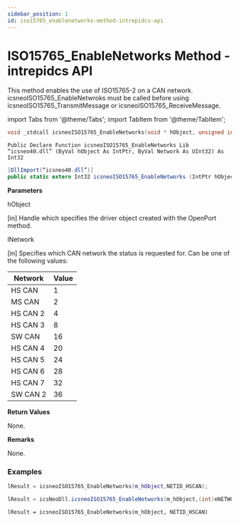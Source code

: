 ```yaml
---
sidebar_position: 1
id: iso15765_enablenetworks-method-intrepidcs-api
---
```


# ISO15765_EnableNetworks Method - intrepidcs API

This method enables the use of ISO15765-2 on a CAN network. icsneoISO15765\_EnableNetwroks must be called before using icsneoISO15765\_TransmitMessage or icsneoISO15765\_ReceiveMessage.

import Tabs from '@theme/Tabs';
import TabItem from '@theme/TabItem';

<Tabs>
<TabItem value="cpp" label="C/C++ Declare" default>

```cpp
void _stdcall icsneoISO15765_EnableNetworks(void * hObject, unsigned int iNetwork);
```
</TabItem>

<TabItem value="vbnet" label="Visual Basic .NET Declare">

```vbnet
Public Declare Function icsneoISO15765_EnableNetworks Lib “icsneo40.dll” (ByVal hObject As IntPtr, ByVal Network As UInt32) As Int32
```
</TabItem>

<TabItem value="c#" label="C# Declare">

```csharp
[DllImport(“icsneo40.dll”)]
public static extern Int32 icsneoISO15765_EnableNetworks (IntPtr hObject, UInt32 Network);
```
</TabItem>
</Tabs>

**Parameters**

hObject

\[in] Handle which specifies the driver object created with the OpenPort method.

lNetwork

\[in] Specifies which CAN network the status is requested for. Can be one of the following values:

| Network  | Value |
| -------- | ----- |
| HS CAN   | 1     |
| MS CAN   | 2     |
| HS CAN 2 | 4     |
| HS CAN 3 | 8     |
| SW CAN   | 16    |
| HS CAN 4 | 20    |
| HS CAN 5 | 24    |
| HS CAN 6 | 28    |
| HS CAN 7 | 32    |
| SW CAN 2 | 36    |

**Return Values**

None.

**Remarks**

None.

### Examples

<Tabs>
<TabItem value="cpp" label="C/C++ Example" default>

```cpp
lResult = icsneoISO15765_EnableNetworks(m_hObject,NETID_HSCAN);
```
</TabItem>

<TabItem value="c#" label="C# Example">

```csharp
lResult = icsNeoDll.icsneoISO15765_EnableNetworks(m_hObject,(int)eNETWORK_ID.NETID_HSCAN);
```
</TabItem>

<TabItem value="vbnet" label="Visual Basic .NET Example">

```vbnet
lResult = icsneoISO15765_EnableNetworks(m_hObject, NETID_HSCAN)
```
</TabItem>
</Tabs>